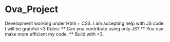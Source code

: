# Ova_Project
Development working under Html + CSS. I am accepting help with JS code. I will be grateful &lt;3
Rules:
** Can you contribute using only JS?
** You can make more efficient my code.
** Build with <3.

